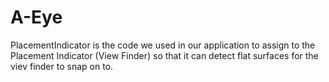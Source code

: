 # A-Eye

PlacementIndicator is the code we used in our application to assign to the Placement Indicator (View Finder) so that it can detect flat surfaces for the viev finder to snap on to.
